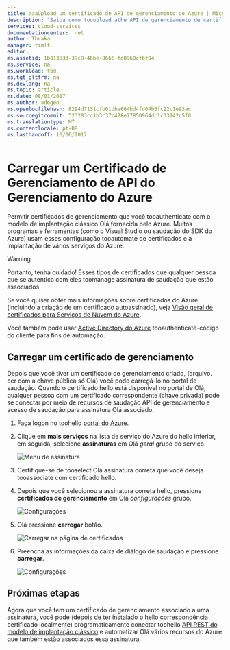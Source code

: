```yaml
---
title: aaaUpload um certificado de API de gerenciamento do Azure | Microsoft Docs
description: "Saiba como tooupload athe API de gerenciamento de certificado para Olá Portal clássico do Azure."
services: cloud-services
documentationcenter: .net
author: Thraka
manager: timlt
editor: 
ms.assetid: 1b813833-39c8-46be-8666-fd0960cfbf04
ms.service: na
ms.workload: tbd
ms.tgt_pltfrm: na
ms.devlang: na
ms.topic: article
ms.date: 08/01/2017
ms.author: adegeo
ms.openlocfilehash: 8294d7131cfb01dba664bd4fd04b6fc22c1e93ac
ms.sourcegitcommit: 523283cc1b3c37c428e77850964dc1c33742c5f0
ms.translationtype: MT
ms.contentlocale: pt-BR
ms.lasthandoff: 10/06/2017
---
```

# <a name="upload-an-azure-management-api-management-certificate"></a>Carregar um Certificado de Gerenciamento de API do Gerenciamento do Azure
Permitir certificados de gerenciamento que você tooauthenticate com o modelo de implantação clássico Olá fornecida pelo Azure. Muitos programas e ferramentas (como o Visual Studio ou saudação do SDK do Azure) usam esses configuração tooautomate de certificados e a implantação de vários serviços do Azure. 

> [!WARNING]
> Portanto, tenha cuidado! Esses tipos de certificados que qualquer pessoa que se autentica com eles toomanage assinatura de saudação que estão associados.
>
>

Se você quiser obter mais informações sobre certificados do Azure (incluindo a criação de um certificado autoassinado), veja [Visão geral de certificados para Serviços de Nuvem do Azure](cloud-services/cloud-services-certs-create.md#what-are-management-certificates).

Você também pode usar [Active Directory do Azure](https://azure.microsoft.com/en-us/services/active-directory/) tooauthenticate-código do cliente para fins de automação.

## <a name="upload-a-management-certificate"></a>Carregar um certificado de gerenciamento
Depois que você tiver um certificado de gerenciamento criado, (arquivo. cer com a chave pública só Olá) você pode carregá-lo no portal de saudação. Quando o certificado hello está disponível no portal de Olá, qualquer pessoa com um certificado correspondente (chave privada) pode se conectar por meio de recursos de saudação API de gerenciamento e acesso de saudação para assinatura Olá associado.

1. Faça logon no toohello [portal do Azure](http://portal.azure.com).
2. Clique em **mais serviços** na lista de serviço do Azure do hello inferior, em seguida, selecione **assinaturas** em Olá _geral_ grupo do serviço.

    ![Menu de assinatura](./media/azure-api-management-certs/subscriptions_menu.png)

3. Certifique-se de tooselect Olá assinatura correta que você deseja tooassociate com certificado hello.     
4. Depois que você selecionou a assinatura correta hello, pressione **certificados de gerenciamento** em Olá _configurações_ grupo.

    ![Configurações](./media/azure-api-management-certs/mgmtcerts_menu.png)

5. Olá pressione **carregar** botão.

    ![Carregar na página de certificados](./media/azure-api-management-certs/certificates_page.png)
6. Preencha as informações da caixa de diálogo de saudação e pressione **carregar**.

    ![Configurações](./media/azure-api-management-certs/certificate_details.png)

## <a name="next-steps"></a>Próximas etapas
Agora que você tem um certificado de gerenciamento associado a uma assinatura, você pode (depois de ter instalado o hello correspondência certificado localmente) programaticamente conectar toohello [API REST do modelo de implantação clássico](https://msdn.microsoft.com/library/azure/mt420159.aspx) e automatizar Olá vários recursos do Azure que também estão associados essa assinatura.
